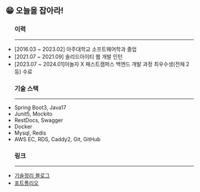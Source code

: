 ## 😁 오늘을 잡아라!
  <tbody>
      <td>
        <ul>
              <h3>이력</h3>
            <hr width = "100%" color = "gray">
      <li>[2016.03 ~ 2023.02] 아주대학교 소프트웨어학과 졸업</li>
      <li>[2021.07 ~ 2021.09] 솔리드아이티 웹 개발 인턴</li>
      <li>[2023.07 ~ 2024.01]야놀자 X 패스트캠퍼스 백엔드 개발 과정 최우수생(전체 2등) 수료 </li>
            <h3>기술 스택</h3>
           <hr width = "100%" color = "gray">
            <li>Spring Boot3, Java17</li>
            <li>Junit5, Mockito</li>
            <li>RestDocs, Swagger</li>
            <li>Docker</li>
            <li>Mysql, Redis</li>
            <li>AWS EC, RDS, Caddy2, Git, GitHub</li>
            <h3>링크</h3>
           <hr width = "100%" color = "gray">
      <li><a href="https://blog.naver.com/wocjf0513">기술정리 블로그</a></li>
      <li><a href="https://wocjf0513.github.io/">포트폴리오</a></li>
          <p></p>
    </ul>
  </td
</tbody>



